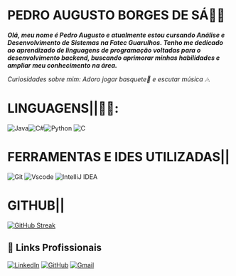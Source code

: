 # PEDRO AUGUSTO BORGES DE SÁ👩‍💻

***Olá, meu nome é Pedro Augusto e atualmente estou cursando Análise e Desenvolvimento de Sistemas na Fatec Guarulhos. Tenho me dedicado ao aprendizado de linguagens de programação voltadas para o desenvolvimento backend, buscando aprimorar minhas habilidades e ampliar meu conhecimento na área.***




*Curiosidades sobre mim: Adoro jogar basquete🏀 e escutar música 🎶.*

# LINGUAGENS||👨‍💻:

![Java](https://img.shields.io/badge/java-%23ED8B00.svg?style=for-the-badge&logo=openjdk&logoColor=white)![C#](https://img.shields.io/badge/C%23-239120?style=for-the-badge&logo=c-sharp&logoColor=white)![Python](https://img.shields.io/badge/python-3670A0?style=for-the-badge&logo=python&logoColor=ffdd54) ![C](https://img.shields.io/badge/C-00599C?style=for-the-badge&logo=c&logoColor=white)	




# FERRAMENTAS E IDES UTILIZADAS||
![Git](https://img.shields.io/badge/GIT-E44C30?style=for-the-badge&logo=git&logoColor=white)
![Vscode](https://img.shields.io/badge/Vscode-007ACC?style=for-the-badge&logo=visual-studio-code&logoColor=white)
![IntelliJ IDEA](https://img.shields.io/badge/IntelliJIDEA-000000.svg?style=for-the-badge&logo=intellij-idea&logoColor=white)

# GITHUB||
[![GitHub Streak](https://streak-stats.demolab.com/?user=Uaugusto098&theme=bear&background=000&border=30A3DC&dates=FFF)](https://git.io/streak-stats)




## 🔗 Links Profissionais
[![LinkedIn](https://img.shields.io/badge/LinkedIn-0077B5?style=for-the-badge&logo=linkedin&logoColor=white)](https://www.linkedin.com/in/pedro-augusto-borges-de-sá-374849322/)
[![GitHub](https://img.shields.io/badge/GitHub-100000?style=for-the-badge&logo=github&logoColor=white)](https://github.com/Uaugusto098)
[![Gmail](https://img.shields.io/badge/Gmail-333333?style=for-the-badge&logo=gmail&logoColor=red)](mailto:pedroaugusto.borges36@gmail.com)






